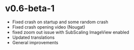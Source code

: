 v0.6-beta-1 
==================
- Fixed crash on startup and some random crash
- Fixed crash opening video (Nougat)
- fixed zoom out issue with SubScaling ImageView enabled
- Updated translations
- General improvements